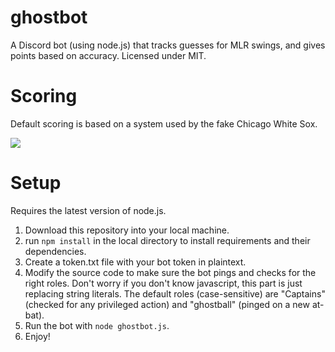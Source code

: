 # ghostbot
A Discord bot (using node.js) that tracks guesses for MLR swings, and gives points based on accuracy. Licensed under MIT.
# Scoring
Default scoring is based on a system used by the fake Chicago White Sox.

![](https://cdn.discordapp.com/attachments/615371719301005361/862041200788897792/unknown.png)
# Setup
Requires the latest version of node.js.
1. Download this repository into your local machine.
2. run `npm install` in the local directory to install requirements and their dependencies.
3. Create a token.txt file with your bot token in plaintext.
4. Modify the source code to make sure the bot pings and checks for the right roles. Don't worry if you don't know javascript, this part is just replacing string literals. The default roles (case-sensitive) are "Captains" (checked for any privileged action) and "ghostball" (pinged on a new at-bat).
5. Run the bot with `node ghostbot.js`.
6. Enjoy!

